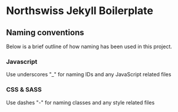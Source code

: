 # Northswiss Jekyll Boilerplate

## Naming conventions
Below is a brief outline of how naming has been used in this project.

### Javascript
Use underscores "_" for naming IDs and any JavaScript related files

### CSS & SASS
Use dashes "-" for naming classes and any style related files
